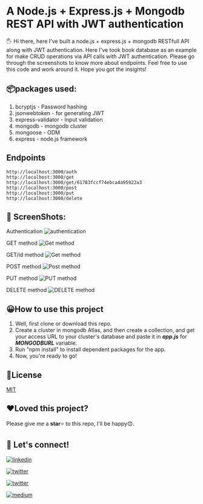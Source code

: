 
  

# A Node.js + Express.js + Mongodb REST API with JWT authentication

  

  

  

🖐 Hi there, here I've built a node.js + express.js + mongodb RESTfull API along with JWT authentication. Here I've took book database as an example for make CRUD operations via API calls with JWT authentication. Please go through the screenshots to know more about endpoints. Feel free to use this code and work around it. Hope you got the insights!

  ## 📦packages used:

 1. bcryptjs - Password hashing
 2. jsonwebtoken - for generating JWT
 3. express-validator - Input validation
 4. mongodb - mongodb cluster
 5. mongoose - ODM
 6. express - node.js framework

## Endpoints

    http://localhost:3000/auth
    http://localhost:3000/get
    http://localhost:3000/get/61783fccf74ebca4a95922a3
    http://localhost:3000/post
    http://localhost:3000/put
    http://localhost:3000/delete
 

## 📸 ScreenShots:
Authentication
![authentication](https://images2.imgbox.com/23/31/XFzew2Td_o.jpg)

GET method
![Get method](https://images2.imgbox.com/41/4c/Qkt8HxlT_o.jpg)


GET/id method
![Get method](https://images2.imgbox.com/76/8a/2DTnh56K_o.jpg)

POST method
![Post method](https://images2.imgbox.com/1c/00/V31EzWtc_o.jpg)


PUT method
![PUT method](https://images2.imgbox.com/5d/9a/FOPkCQmt_o.jpg)


DELETE method
![DELETE method](https://images2.imgbox.com/ae/1f/d7XxBo62_o.jpg)

## 😀How to use this project

1. Well, first clone or download this repo.
2. Create a cluster in mongodb Atlas, and then create a collection, and get your access URL to your cluster's database and paste it in ***app.js*** for ***MONGODBURL*** variable.
3. Run "npm install" to install dependent packages for the app.
4. Now, you're ready to go!




## 📰License

  

[MIT](https://choosealicense.com/licenses/mit/)

  

  

## ❤️Loved this project?

Please give me a **star**⭐ to this repo, I'll be happy😊.

  

## 🔗 Let's connect!

  

  

  

[![linkedin](https://img.shields.io/badge/linkedin-0A66C2?style=for-the-badge&logo=linkedin&logoColor=white&style=plastic)](https://www.linkedin.com/in/hanoak/)

  

  

  

[![twitter](https://img.shields.io/badge/twitter-1DA1F2?style=for-the-badge&logo=twitter&logoColor=white&style=plastic)](https://twitter.com/_hanoak)

  

  

  

[![twitter](https://img.shields.io/badge/YouTube-red?style=for-the-badge&logo=youtube&logoColor=white&style=plastic)](https://www.youtube.com/channel/UCgqAS2Phb6DNyGD-8n7Jg-Q/?sub_confirmation=1)

  

  

  

[![medium](https://img.shields.io/badge/Medium-000?style=for-the-badge&logo=medium&logoColor=white&style=plastic)](https://medium.com/@hanoak)